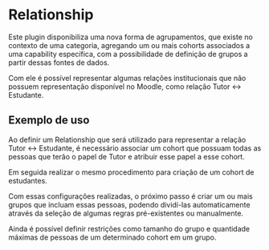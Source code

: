Relationship
============

Este plugin disponibiliza uma nova forma de agrupamentos, que existe
no contexto de uma categoria, agregando um ou mais cohorts associados
a uma capability específica, com a possibilidade de definição de grupos
a partir dessas fontes de dados.

Com ele é possível representar algumas relações institucionais que não
possuem representação disponível no Moodle, como relação Tutor <->
Estudante.

Exemplo de uso
--------------

Ao definir um Relationship que será utilizado para representar a relação
Tutor <-> Estudante, é necessário associar um cohort que possuam todas as
pessoas que terão o papel de Tutor e atribuir esse papel a esse cohort.

Em seguida realizar o mesmo procedimento para criação de um cohort de
estudantes.

Com essas configurações realizadas, o próximo passo é criar um ou mais
grupos que incluam essas pessoas, podendo dividí-las automaticamente
através da seleção de algumas regras pré-existentes ou manualmente.

Ainda é possível definir restrições como tamanho do grupo e quantidade
máximas de pessoas de um determinado cohort em um grupo.
